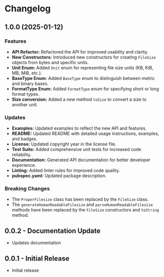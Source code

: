 # Changelog

## 1.0.0 (2025-01-12)

### Features

*   **API Refactor:** Refactored the API for improved usability and clarity.
*   **New Constructors:** Introduced new constructors for creating `FileSize` objects from bytes and specific units.
*   **Unit Enum:** Added `Unit` enum for representing file size units (KB, KiB, MB, MiB, etc.).
*   **BaseType Enum:** Added `BaseType` enum to distinguish between metric and binary bases.
*   **FormatType Enum:** Added `FormatType` enum for specifying short or long format types.
*   **Size conversion:** Added a new method `toSize` to convert a size to another unit.

### Updates

*   **Examples:** Updated examples to reflect the new API and features.
*   **README:** Updated README with detailed usage instructions, examples, and badges.
*   **License:** Updated copyright year in the license file.
*   **Test Suite:** Added comprehensive unit tests for increased code reliability.
*   **Documentation:** Generated API documentation for better developer experience.
*   **Linting:** Added linter rules for improved code quality.
*   **pubspec.yaml:** Updated package description.

### Breaking Changes

*   The `ProperFilesize` class has been replaced by the `FileSize` class.
*   The `generateHumanReadableFilesize` and `parseHumanReadableFilesize` methods have been replaced by the `FileSize` constructors and `toString` method.

## 0.0.2 - Documentation Update
- Updates documentation
  
## 0.0.1 - Initial Release
- Initial release

